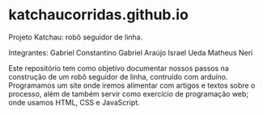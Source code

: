 # katchaucorridas.github.io

Projeto Katchau: robô seguidor de linha.

Integrantes:
Gabriel Constantino
Gabriel Araújo 
Israel Ueda
Matheus Neri

Este repositório tem como objetivo documentar nossos passos na construção de um robô seguidor de linha, contruído com arduíno.
Programamos um site onde iremos alimentar com artigos e textos sobre o processo, além de também servir como exercício de programação web; onde usamos
HTML, CSS e JavaScript.
